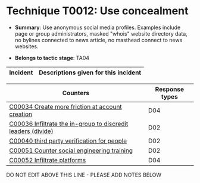 # Technique T0012: Use concealment

* **Summary**: Use anonymous social media profiles. Examples include page or group administrators, masked "whois" website directory data, no bylines connected to news article, no masthead connect to news websites. 

* **Belongs to tactic stage**: TA04


| Incident | Descriptions given for this incident |
| -------- | -------------------- |



| Counters | Response types |
| -------- | -------------- |
| [C00034 Create more friction at account creation](../counters/C00034.md) | D04 |
| [C00036 Infiltrate the in-group to discredit leaders (divide)](../counters/C00036.md) | D02 |
| [C00040 third party verification for people](../counters/C00040.md) | D02 |
| [C00051 Counter social engineering training](../counters/C00051.md) | D02 |
| [C00052 Infiltrate platforms](../counters/C00052.md) | D04 |


DO NOT EDIT ABOVE THIS LINE - PLEASE ADD NOTES BELOW